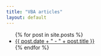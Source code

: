 ```yaml
---
title: "VBA articles"
layout: default
---
```




<ul>
  {% for post in site.posts %}
    <li>
        <a href="{{ post.url }}">{{ post.date + " - " + post.title }}</a>
    </li>
  {% endfor %}
</ul>